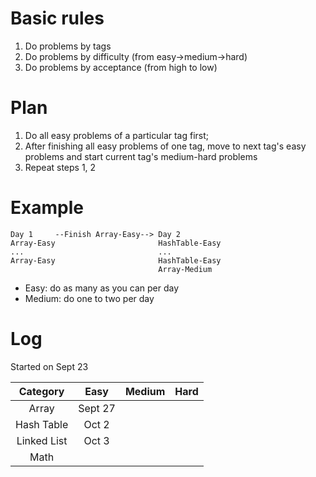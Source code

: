 # Basic rules

1. Do problems by tags
2. Do problems by difficulty (from easy->medium->hard)
3. Do problems by acceptance (from high to low)

# Plan
1. Do all easy problems of a particular tag first;
2. After finishing all easy problems of one tag, move to next tag's easy problems and start current tag's medium-hard problems
3. Repeat steps 1, 2

# Example

```
Day 1     --Finish Array-Easy--> Day 2
Array-Easy                       HashTable-Easy
...                              ...
Array-Easy                       HashTable-Easy
                                 Array-Medium
```
- Easy: do as many as you can per day
- Medium: do one to two per day


# Log
Started on Sept 23

| Category | Easy | Medium | Hard |
|:--------:|:----:|:------:|:----:|
| Array | Sept 27 | | |
| Hash Table | Oct 2 | | |
| Linked List | Oct 3 | | |
| Math | | | |

